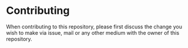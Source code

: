 # Contributing

When contributing to this repository, please first discuss the change you wish to make via issue, mail or any other medium with the owner of this repository.
